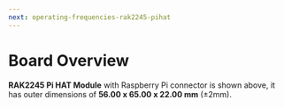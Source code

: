 ```yaml
---
next: operating-frequencies-rak2245-pihat
---
```


# Board Overview

<rk-img
  src="/assets/images/datasheet/rak2245-pihat/rak2245-dimensions.jpg"
  width="100%"
  figure-number="1"
  caption="RAK2245 Pi Hat Dimensions"
/>

**RAK2245 Pi HAT Module** with Raspberry Pi connector is shown above, it has outer dimensions of **56.00 x 65.00 x 22.00 mm** (±2mm).

